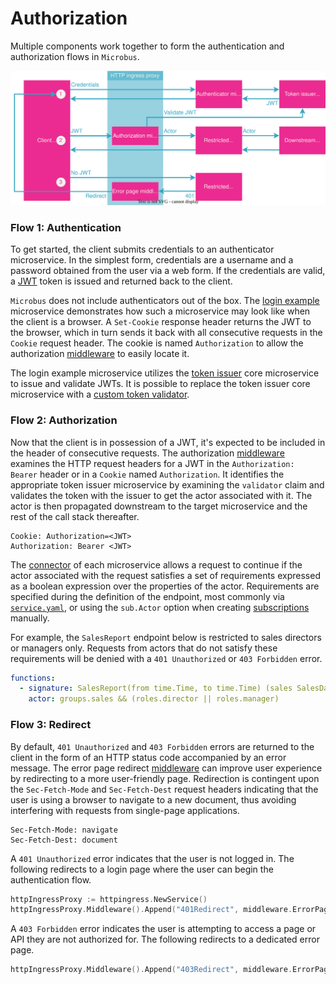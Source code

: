 # Authorization

Multiple components work together to form the authentication and authorization flows in `Microbus`.

<img src="./authorization-1.drawio.svg">

### Flow 1: Authentication

To get started, the client submits credentials to an authenticator microservice. In the simplest form, credentials are a username and a password obtained from the user via a web form. If the credentials are valid, a [JWT](https://jwt.io/introduction) token is issued and returned back to the client.

`Microbus` does not include authenticators out of the box. The [login example](../structure/examples-login.md) microservice demonstrates how such a microservice may look like when the client is a browser. A `Set-Cookie` response header returns the JWT to the browser, which in turn sends it back with all consecutive requests in the `Cookie` request header. The cookie is named `Authorization` to allow the authorization [middleware](../structure/coreservices-httpingress-middleware.md) to easily locate it.

The login example microservice utilizes the [token issuer](../structure/coreservices-tokenissuer.md) core microservice to issue and validate JWTs. It is possible to replace the token issuer core microservice with a [custom token validator](../howto/enabling-auth.md#step-2-token-issuer-and-validator).

### Flow 2: Authorization

Now that the client is in possession of a JWT, it's expected to be included in the header of consecutive requests. The authorization [middleware](../structure/coreservices-httpingress-middleware.md) examines the HTTP request headers for a JWT in the `Authorization: Bearer` header or in a `Cookie` named `Authorization`. It identifies the appropriate token issuer microservice by examining the `validator` claim and validates the token with the issuer to get the actor associated with it. The actor is then propagated downstream to the target microservice and the rest of the call stack thereafter.

```http
Cookie: Authorization=<JWT>
Authorization: Bearer <JWT>
```

The [connector](../structure/connector.md) of each microservice allows a request to continue if the actor associated with the request satisfies a set of requirements expressed as a boolean expression over the properties of the actor. Requirements are specified during the definition of the endpoint, most commonly via [`service.yaml`](../tech/service-yaml.md), or using the `sub.Actor` option when creating [subscriptions](../structure/sub.md) manually.

For example, the `SalesReport` endpoint below is restricted to sales directors or managers only. Requests from actors that do not satisfy these requirements will be denied with a `401 Unauthorized` or `403 Forbidden` error.

```yaml
functions:
  - signature: SalesReport(from time.Time, to time.Time) (sales SalesData)
    actor: groups.sales && (roles.director || roles.manager)
```

### Flow 3: Redirect

By default, `401 Unauthorized` and `403 Forbidden` errors are returned to the client in the form of an HTTP status code accompanied by an error message. The error page redirect [middleware](../structure/coreservices-httpingress-middleware.md) can improve user experience by redirecting to a more user-friendly page. Redirection is contingent upon the `Sec-Fetch-Mode` and `Sec-Fetch-Dest` request headers indicating that the user is using a browser to navigate to a new document, thus avoiding interfering with requests from single-page applications.

```http
Sec-Fetch-Mode: navigate
Sec-Fetch-Dest: document
```

A `401 Unauthorized` error indicates that the user is not logged in. The following redirects to a login page where the user can begin the authentication flow.

```go
httpIngressProxy := httpingress.NewService()
httpIngressProxy.Middleware().Append("401Redirect", middleware.ErrorPageRedirect(http.StatusUnauthorized, "/login"))
```

A `403 Forbidden` error indicates the user is attempting to access a page or API they are not authorized for. The following redirects to a dedicated error page.

```go
httpIngressProxy.Middleware().Append("403Redirect", middleware.ErrorPageRedirect(http.StatusForbidden, "/access-denied"))
```
